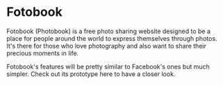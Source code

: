 # Fotobook
Fotobook (Photobook) is a free photo sharing website designed to be a place for people around the world to express themselves through photos. It's there for those who love photography and also want to share their precious moments in life.

Fotobook's features will be pretty similar to Facebook's ones but much simpler. Check out its prototype here to have a closer look.
